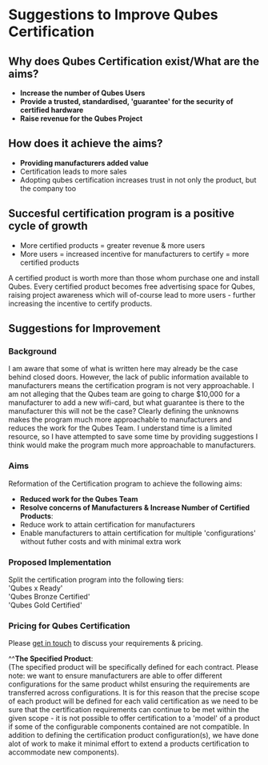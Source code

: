 <h1>Suggestions to Improve Qubes Certification</h1>

<h2>Why does Qubes Certification exist/What are the aims?</h2>

- **Increase the number of Qubes Users**
- **Provide a trusted, standardised, 'guarantee' for the security of certified hardware**
- **Raise revenue for the Qubes Project**

<h2>How does it achieve the aims?</h2>

- **Providing manufacturers added value**
- Certification leads to more sales
- Adopting qubes certification increases trust in not only the product, but the company too

<h2>Succesful certification program is a positive cycle of growth</h2>

- More certified products = greater revenue & more users
- More users = increased incentive for manufacturers to certify = more certified products

A certified product is worth more than those whom purchase one and install Qubes. Every certified product becomes free advertising space for Qubes, raising project awareness which will of-course lead to more users - further increasing the incentive to certify products.



<h2>Suggestions for Improvement</h2>

<h3>Background</h3>

I am aware that some of what is written here may already be the case behind closed doors. However, the lack of public information available to manufacturers means the certification program is not very approachable. I am not alleging that the Qubes team are going to charge $10,000 for a manufacturer to add a new wifi-card, but what guarantee is there to the manufacturer this will not be the case? Clearly defining the unknowns makes the program much more approachable to manufacturers and reduces the work for the Qubes Team. I understand time is a limited resource, so I have attempted to save some time by providing suggestions I think would make the program much more approachable to manufacturers.  

<h3>Aims</h3>

Reformation of the Certification program to achieve the following aims:  
- **Reduced work for the Qubes Team**  
- **Resolve concerns of Manufacturers & Increase Number of Certified Products**:
- Reduce work to attain certification for manufacturers
- Enable manufacturers to attain certification for multiple 'configurations' without futher costs and with minimal extra work



<h3>Proposed Implementation</h3>

Split the certification program into the following tiers:  
'Qubes x Ready'  
'Qubes Bronze Certified'  
'Qubes Gold Certified'



<h3>Pricing for Qubes Certification</h3>

Please [get in touch]() to discuss your requirements & pricing.



^^**The Specified Product**:  
(The specified product will be specifically defined for each contract. Please note: we want to ensure manufacturers are able to offer different configurations for the same product whilst ensuring the requirements are transferred across configurations. It is for this reason that the precise scope of each product will be defined for each valid certification as we need to be sure that the certification requirements can continue to be met within the given scope - it is not possible to offer certification to a 'model' of a product if some of the configurable components contained are not compatible. In addition to defining the certification product configuration(s), we have done alot of work to make it minimal effort to extend a products certification to accommodate new components).  


